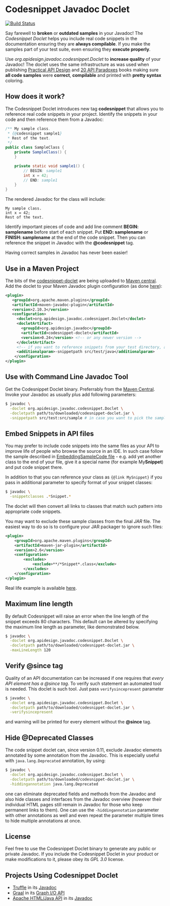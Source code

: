 # Codesnippet Javadoc Doclet

[![Build Status](https://travis-ci.org/jtulach/codesnippet4javadoc.svg?branch=master)](https://travis-ci.org/jtulach/codesnippet4javadoc)

Say farewell to **broken** or **outdated samples** in your Javadoc! The *Codesnippet Doclet* helps you include real code snippets in the documentation ensuring they are **always compilable**. If you make the samples part of your test suite, even ensuring they **execute properly**.

Use *org.apidesign.javadoc.codesnippet.Doclet* to **increase quality** of your Javadoc! The doclet uses the same infrastructure as was used when publishing [Practical API Design](http://practical.apidesign.org) and [20 API Paradoxes](http://buy.apidesign.org) books making sure **all code samples** were **correct**, **compilable** and printed with **pretty syntax** coloring.

## How does it work?

The Codesnippet Doclet introduces new tag **codesnippet** that allows you to reference real code snippets in your project. Identify the snippets in your code and then reference them from a Javadoc:

```java
/** My sample class.
 * {@codesnippet sample1}
 * Rest of the text.
 */
public class SampleClass {
    private SampleClass() {
    }

    private static void sample1() {
        // BEGIN: sample1
        int x = 42;
        // END: sample1
    }
}
```

The rendered Javadoc for the class will include:
```
My sample class.
int x = 42;
Rest of the text.
```

Identify important pieces of code and add line comment **BEGIN: samplename** before start of each snippet. Put **END: samplename** or **FINISH: samplename** at the end of the code snippet. Then you can reference the snippet in Javadoc with
the **@codesnippet** tag.

Having correct samples in Javadoc has never been easier!

## Use in a Maven Project

The bits of the [codesnippet-doclet](http://search.maven.org/#search%7Cga%7C1%7Ca%3A%22codesnippet-doclet%22)
are being uploaded to [Maven central](http://search.maven.org/#search%7Cga%7C1%7Ca%3A%22codesnippet-doclet%22).
Add the doclet to your Maven Javadoc plugin configuration
(as done [here](https://github.com/jtulach/codesnippet4javadoc/commit/16fd9cf7114d9ddc087cb3c0fcaec3d44acb2ed2#diff-74a104b8e241b27d093230d1c9a23dc4R16)):

```xml
<plugin>
   <groupId>org.apache.maven.plugins</groupId>
   <artifactId>maven-javadoc-plugin</artifactId>
   <version>2.10.3</version>
   <configuration>
     <doclet>org.apidesign.javadoc.codesnippet.Doclet</doclet>
     <docletArtifact>
       <groupId>org.apidesign.javadoc</groupId>
       <artifactId>codesnippet-doclet</artifactId>
       <version>0.24</version> <!-- or any newer version -->
     </docletArtifact>
     <!-- if you want to reference snippets from your test directory, also include -->
     <additionalparam>-snippetpath src/test/java</additionalparam>
    </configuration>
</plugin>
```


## Use with Command Line Javadoc Tool

Get the Codesnippet Doclet binary. Preferrably from the [Maven Central](http://search.maven.org/#search|ga|1|codesnippet-doclet). Invoke your Javadoc as usually plus add following parameters:

```bash
$ javadoc \
  -doclet org.apidesign.javadoc.codesnippet.Doclet \
  -docletpath path/to/downloaded/codesnippet-doclet.jar \
  -snippetpath src/test:src/sample # in case you want to pick the samples from other locations as well
```

## Embed Snippets in API files

You may prefer to include code snippets into the same files as your API to
improve life of people who browse the source in an IDE. In such case follow
the sample described in [EmbeddingSampleCode file](https://github.com/jtulach/codesnippet4javadoc/blob/515fdd141c8caed9d86afce859afb15a81054f7f/testing/src/main/java/org/apidesign/javadoc/testing/EmbeddingSampleCode.java) - e.g. add yet another
class to the end of your file, give it a special name (for example My**Snippet**)
and put code snippet there.

In addition to that you can reference your class as `{@link MySnippet}` if you
pass in additional parameter to specify format of your snippet classes:
```bash
$ javadoc \
  -snippetclasses .*Snippet.*
```
The doclet will then convert all links to classes that match such pattern
into appropriate code snippets.

You may want to exclude these sample classes from the final *JAR* file. The
easiest way to do so is to configure your JAR packager to ignore such files:
```xml
<plugin>
    <groupId>org.apache.maven.plugins</groupId>
    <artifactId>maven-jar-plugin</artifactId>
    <version>2.6</version>
    <configuration>
        <excludes>
            <exclude>**/*Snippet*.class</exclude>
        </excludes>
    </configuration>
</plugin>
```
Real life example is available [here](https://github.com/jtulach/codesnippet4javadoc/blob/515fdd141c8caed9d86afce859afb15a81054f7f/testing/pom.xml#L45).

## Maximum line length
By default Codesnippet will raise an error when the line length of the snippet exceeds 80 characters. This default
can be altered by specifying the maximum line length as parameter, like demonstrated below.
```bash
$ javadoc \
  -doclet org.apidesign.javadoc.codesnippet.Doclet \
  -docletpath path/to/downloaded/codesnippet-doclet.jar \
  -maxLineLength 120
```

## Verify @since tag

Quality of an API documentation can be increased if one requires that
*every API element has a @since tag*. To verify such statement
an automated tool is needed. This doclet is such tool. Just pass
`verifysincepresent` parameter
```bash
$ javadoc \
  -doclet org.apidesign.javadoc.codesnippet.Doclet \
  -docletpath path/to/downloaded/codesnippet-doclet.jar \
  -verifysincepresent
```
and warning will be printed for every element without the **@since** tag.

## Hide @Deprecated Classes

The code snippet doclet can, since version 0.11, exclude Javadoc elements annotated by some annotation from the Javadoc.
This is especially useful with `java.lang.Deprecated` annotation, by using:

```bash
$ javadoc \
  -doclet org.apidesign.javadoc.codesnippet.Doclet \
  -docletpath path/to/downloaded/codesnippet-doclet.jar \
  -hiddingannotation java.lang.Deprecated
```

one can eliminate deprecated fields and methods from the Javadoc and also hide classes and interfaces from the Javadoc
overview (however their individual HTML pages still remain in Javadoc for those who keep permanent links to them). One
can use the `-hiddingannotation` parameter with other annotations as well and even repeat the parameter multiple times
to hide multiple annotations at once.

## License

Feel free to use the Codesnippet Doclet binary to generate any public or private Javadoc. If you include the Codesnippet Doclet in your product or make modifications to it, please obey its *GPL 3.0* license.

## Projects Using Codesnippet Doclet

* [Truffle](https://github.com/oracle/graal/tree/master/truffle#readme) in its [Javadoc](http://www.graalvm.org/truffle/javadoc/)
* [Graal](https://github.com/oracle/graal/) in its [Graph I/O API](http://www.graalvm.org/graphio/javadoc/org/graalvm/graphio/package-summary.html)
* [Apache HTML/Java API](https://github.com/apache/incubator-netbeans-html4j#readme) in its [Javadoc](https://builds.apache.org/job/incubator-netbeans-html4j-linux/javadoc/net/java/html/BrwsrCtx.html#execute-java.lang.Runnable-)
